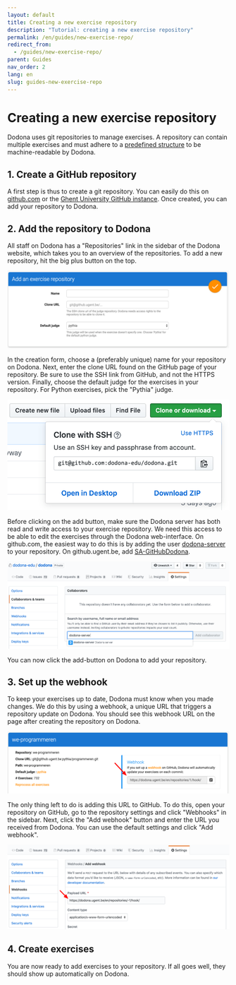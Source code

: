 ```yaml
---
layout: default
title: Creating a new exercise repository
description: "Tutorial: creating a new exercise repository"
permalink: /en/guides/new-exercise-repo/
redirect_from:
  - /guides/new-exercise-repo/
parent: Guides
nav_order: 2
lang: en
slug: guides-new-exercise-repo
---
```


# Creating a new exercise repository

Dodona uses git repositories to manage exercises. A repository can contain multiple exercises and must adhere to a [predefined structure](/references/exercise-directory-structure) to be machine-readable by Dodona.

## 1. Create a GitHub repository

A first step is thus to create a git repository. You can easily do this on [github.com](https://github.com) or the [Ghent University GitHub instance](https://github.ugent.be). Once created, you can add your repository to Dodona.

## 2. Add the repository to Dodona

All staff on Dodona has a "Repositories" link in the sidebar of the Dodona website, which takes you to an overview of the repositories. To add a new repository, hit the big plus button on the top.

![add repository](add-repository.png)

In the creation form, choose a (preferably unique) name for your repository on Dodona. Next, enter the clone URL found on the GitHub page of your repository. Be sure to use the SSH link from GitHub, and not the HTTPS version. Finally, choose the default judge for the exercises in your repository. For Python exercises, pick the "Pythia" judge.

![github clone url](github-clone-url.png)

Before clicking on the add button, make sure the Dodona server has both read and write access to your exercise repository. We need this access to be able to edit the exercises through the Dodona web-interface. On github.com, the easiest way to do this is by adding the user [dodona-server](https://github.com/dodona-server) to your repository. On github.ugent.be, add [SA-GitHubDodona](https://github.ugent.be/SA-GitHubDodona).

![github add collaborator](github-add-collab.png)

You can now click the add-button on Dodona to add your repository.

## 3. Set up the webhook

To keep your exercises up to date, Dodona must know when you made changes. We do this by using a webhook, a unique URL that triggers a repository update on Dodona. You should see this webhook URL on the page after creating the repository on Dodona.

![webhook url](webhook-url.png)

The only thing left to do is adding this URL to GitHub. To do this, open your repository on GitHub, go to the repository settings and click "Webhooks" in the sidebar. Next, click the "Add webhook" button and enter the URL you received from Dodona. You can use the default settings and click "Add webhook".

![github webhook](github-webhook.png)

## 4. Create exercises

You are now ready to add exercises to your repository. If all goes well, they should show up automatically on Dodona.
